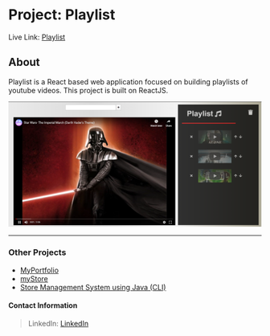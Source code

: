 # Project: Playlist
Live Link: [Playlist](https://AkshayGupt.github.io/Playlist/)

## About

Playlist is a React based web application focused on building playlists of youtube videos.
This project is built on ReactJS.

![Playlist](screenshot.png)
<hr />

### Other Projects

 - [MyPortfolio](https://AkshayGupt.github.io/portfolio)
 - [myStore](https://github.com/AkshayGupt/myStore)
 - [Store Management System using Java (CLI)](https://github.com/AkshayGupt/store-management-system)


 #### Contact Information


> LinkedIn: [LinkedIn](https://www.linkedin.com/in/akshay-gupta-3a5087172/)
> 
